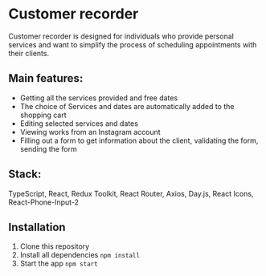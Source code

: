 # Customer recorder

Customer recorder is designed for individuals who provide personal services and want to simplify the process of scheduling appointments with their clients.

## Main features:

- Getting all the services provided and free dates
- The choice of Services and dates are automatically added to the shopping cart
- Editing selected services and dates
- Viewing works from an Instagram account
- Filling out a form to get information about the client, validating the form, sending the form

## Stack:
TypeScript, React, Redux Toolkit, React Router, Axios, Day.js, React Icons, React-Phone-Input-2

## Installation

1. Clone this repository
2. Install all dependencies ```npm install```
3. Start the app ```npm start```